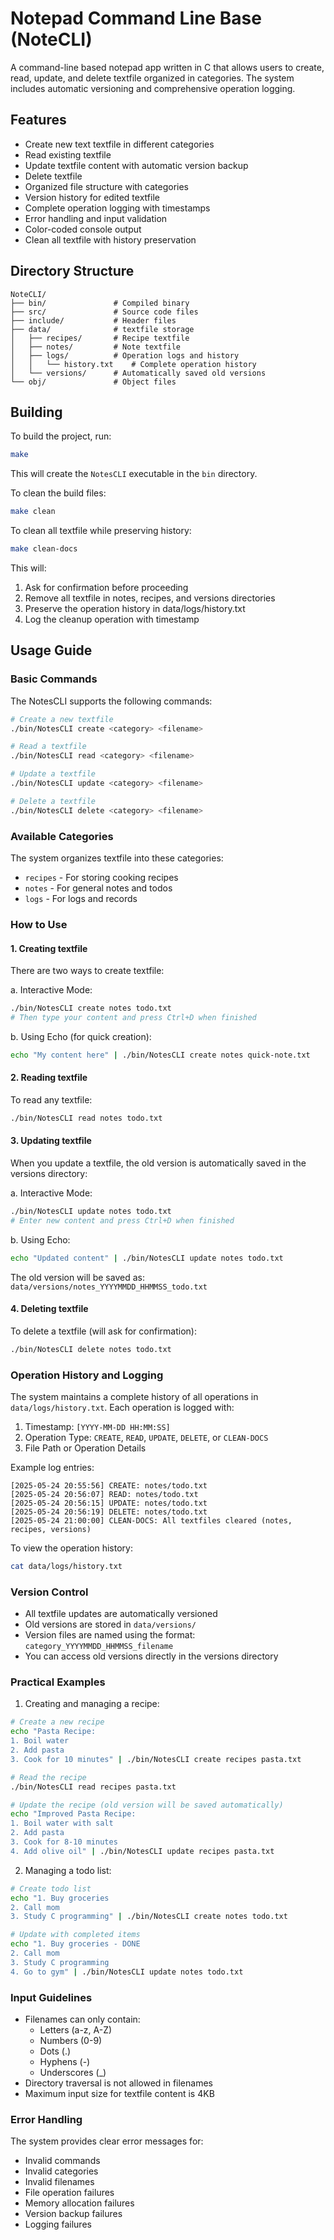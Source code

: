 # Notepad Command Line Base (NoteCLI)

A command-line based notepad app written in C that allows users to create, read, update, and delete textfile organized in categories. The system includes automatic versioning and comprehensive operation logging.

## Features

- Create new text textfile in different categories
- Read existing textfile
- Update textfile content with automatic version backup
- Delete textfile
- Organized file structure with categories
- Version history for edited textfile
- Complete operation logging with timestamps
- Error handling and input validation
- Color-coded console output
- Clean all textfile with history preservation

## Directory Structure

```
NoteCLI/
├── bin/               # Compiled binary
├── src/               # Source code files
├── include/           # Header files
├── data/              # textfile storage
│   ├── recipes/       # Recipe textfile 
│   ├── notes/         # Note textfile 
│   ├── logs/          # Operation logs and history
│   │   └── history.txt    # Complete operation history
│   └── versions/      # Automatically saved old versions
└── obj/               # Object files
```

## Building

To build the project, run:

```bash
make
```

This will create the `NotesCLI` executable in the `bin` directory.

To clean the build files:

```bash
make clean
```

To clean all textfile while preserving history:

```bash
make clean-docs
```

This will:
1. Ask for confirmation before proceeding
2. Remove all textfile in notes, recipes, and versions directories
3. Preserve the operation history in data/logs/history.txt
4. Log the cleanup operation with timestamp

## Usage Guide

### Basic Commands

The NotesCLI supports the following commands:

```bash
# Create a new textfile
./bin/NotesCLI create <category> <filename>

# Read a textfile
./bin/NotesCLI read <category> <filename>

# Update a textfile
./bin/NotesCLI update <category> <filename>

# Delete a textfile
./bin/NotesCLI delete <category> <filename>
```

### Available Categories
The system organizes textfile into these categories:
- `recipes` - For storing cooking recipes
- `notes` - For general notes and todos
- `logs` - For logs and records

### How to Use

#### 1. Creating textfile
There are two ways to create textfile:

a. Interactive Mode:
```bash
./bin/NotesCLI create notes todo.txt
# Then type your content and press Ctrl+D when finished
```

b. Using Echo (for quick creation):
```bash
echo "My content here" | ./bin/NotesCLI create notes quick-note.txt
```

#### 2. Reading textfile
To read any textfile:
```bash
./bin/NotesCLI read notes todo.txt
```

#### 3. Updating textfile
When you update a textfile, the old version is automatically saved in the versions directory:

a. Interactive Mode:
```bash
./bin/NotesCLI update notes todo.txt
# Enter new content and press Ctrl+D when finished
```

b. Using Echo:
```bash
echo "Updated content" | ./bin/NotesCLI update notes todo.txt
```

The old version will be saved as: `data/versions/notes_YYYYMMDD_HHMMSS_todo.txt`

#### 4. Deleting textfile
To delete a textfile (will ask for confirmation):
```bash
./bin/NotesCLI delete notes todo.txt
```

### Operation History and Logging

The system maintains a complete history of all operations in `data/logs/history.txt`. Each operation is logged with:

1. Timestamp: `[YYYY-MM-DD HH:MM:SS]`
2. Operation Type: `CREATE`, `READ`, `UPDATE`, `DELETE`, or `CLEAN-DOCS`
3. File Path or Operation Details

Example log entries:
```
[2025-05-24 20:55:56] CREATE: notes/todo.txt
[2025-05-24 20:56:07] READ: notes/todo.txt
[2025-05-24 20:56:15] UPDATE: notes/todo.txt
[2025-05-24 20:56:19] DELETE: notes/todo.txt
[2025-05-24 21:00:00] CLEAN-DOCS: All textfiles cleared (notes, recipes, versions)
```

To view the operation history:
```bash
cat data/logs/history.txt
```

### Version Control

- All textfile updates are automatically versioned
- Old versions are stored in `data/versions/`
- Version files are named using the format: `category_YYYYMMDD_HHMMSS_filename`
- You can access old versions directly in the versions directory

### Practical Examples

1. Creating and managing a recipe:
```bash
# Create a new recipe
echo "Pasta Recipe:
1. Boil water
2. Add pasta
3. Cook for 10 minutes" | ./bin/NotesCLI create recipes pasta.txt

# Read the recipe
./bin/NotesCLI read recipes pasta.txt

# Update the recipe (old version will be saved automatically)
echo "Improved Pasta Recipe:
1. Boil water with salt
2. Add pasta
3. Cook for 8-10 minutes
4. Add olive oil" | ./bin/NotesCLI update recipes pasta.txt
```

2. Managing a todo list:
```bash
# Create todo list
echo "1. Buy groceries
2. Call mom
3. Study C programming" | ./bin/NotesCLI create notes todo.txt

# Update with completed items
echo "1. Buy groceries - DONE
2. Call mom
3. Study C programming
4. Go to gym" | ./bin/NotesCLI update notes todo.txt
```

### Input Guidelines

- Filenames can only contain:
  - Letters (a-z, A-Z)
  - Numbers (0-9)
  - Dots (.)
  - Hyphens (-)
  - Underscores (_)
- Directory traversal is not allowed in filenames
- Maximum input size for textfile content is 4KB

### Error Handling

The system provides clear error messages for:
- Invalid commands
- Invalid categories
- Invalid filenames
- File operation failures
- Memory allocation failures
- Version backup failures
- Logging failures

<!--

### Tips

1. Use meaningful filenames that describe the content
2. Check the versions directory for textfile history
3. Review the operation history in `data/logs/history.txt` to track all actions
4. Use the appropriate category for better organization
5. Make sure to press Ctrl+D after entering content in interactive mode
6. For multiline content, using echo with newlines (\n) is recommended
7. Check both version backups and operation logs for complete textfile history 

-->
